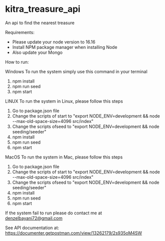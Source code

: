 # kitra_treasure_api

An api to find the nearest treasure

Requirements:

- Please update your node version to 16.16
- Install NPM package manager when installing Node
- Also update your Mongo

How to run:

Windows To run the system simply use this command in your terminal

1. npm install
2. npm run seed
3. npm start

LINUX To run the system in Linux, please follow this steps

1. Go to package.json file
2. Change the scripts of start to "export NODE_ENV=development && node --max-old-space-size=4096 src/index"
3. Change the scripts ofseed to "export NODE_ENV=development && node seeding/seeder"
4. npm install
5. npm run seed
6. npm start

MacOS To run the system in Mac, please follow this steps

1. Go to package.json file
2. Change the scripts of start to "export NODE_ENV=development && node --max-old-space-size=4096 src/index"
3. Change the scripts ofseed to "export NODE_ENV=development && node seeding/seeder"
4. npm install
5. npm run seed
6. npm start

If the system fail to run please do contact me at denzelbayani72@gmail.com

See API documentation at: https://documenter.getpostman.com/view/13262179/2s935oM4SW
